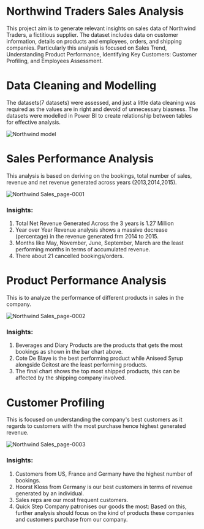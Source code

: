 # Northwind Traders Sales Analysis
This project aim is to generate relevant insights on sales data of Northwind Traders, a fictitious supplier. The dataset includes data on customer information, details on products and employees, orders, and shipping companies. Particularly this analysis is focused on Sales Trend, Understanding Product Performance, Identifying Key Customers: Customer Profiling, and Employees Assessment. 

# Data Cleaning and Modelling
The datasets(7 datasets) were assessed, and just a little data cleaning was required as the values are in right and devoid of unnecessary biasness. The datasets were modelled in Power BI to create relationship between tables for effective analysis. 

![Northwind model](https://github.com/chrisaliyuda/NorthwindTraders-Sales-Analysis/assets/102206477/587cb9a5-9c41-4c90-8ab7-74f71d0395b9)

# Sales Performance Analysis 
This analysis is based on deriving on the bookings, total number of sales, revenue and net revenue generated across years (2013,2014,2015). 

![Northwind Sales_page-0001](https://github.com/chrisaliyuda/NorthwindTraders-Sales-Analysis/assets/102206477/478bafb0-a3dc-45f7-8ede-c8ff8b9b2515)

### Insights: 
1. Total Net Revenue Generated Across the 3 years is 1.27 Million
2. Year over Year Revenue analysis shows a massive decrease (percentage) in the revenue generated frm 2014 to 2015.
3. Months like May, November, June, September, March are the least performing months in terms of accumulated revenue.
4. There about 21 cancelled bookings/orders.

# Product Performance Analysis
This is to analyze the performance of different products in sales in the company. 

![Northwind Sales_page-0002](https://github.com/chrisaliyuda/NorthwindTraders-Sales-Analysis/assets/102206477/3281ef25-14d0-4f89-892c-1ceb1675c17a)

### Insights:
1. Beverages and Diary Products are the products that gets the most bookings as shown in the bar chart above.
2. Cote De Blaye is the best performing product while Aniseed Syrup alongside Geitost are the least performing products.
3. The final chart shows the top most shipped products, this can be affected by the shipping company involved. 

# Customer Profiling
This is focused on understanding the company's best customers as it regards to customers with the most purchase hence highest generated revenue. 

![Northwind Sales_page-0003](https://github.com/chrisaliyuda/NorthwindTraders-Sales-Analysis/assets/102206477/d4764cda-1fdb-4bf0-8ac7-e94f3ab6dde5)

### Insights:
1. Customers from US, France and Germany have the highest number of bookings.
2. Hoorst Kloss from Germany is our best customers in terms of revenue generated by an individual.
3. Sales reps are our most frequent customers.
4. Quick Step Company patronises our goods the most: Based on this, further analysis should focus on the kind of products these companies and customers purchase from our company.




